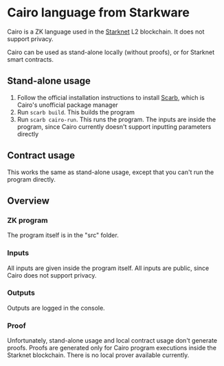 # Cairo language from Starkware

Cairo is a ZK language used in the [Starknet](https://www.starknet.io/en) L2 blockchain. It does not support privacy.

Cairo can be used as stand-alone locally (without proofs), or for Starknet smart contracts.

## Stand-alone usage

1. Follow the official installation instructions to install [Scarb](https://docs.swmansion.com/scarb/download.html), which is Cairo's unofficial package manager
1. Run `scarb build`. This builds the program
1. Run `scarb cairo-run`. This runs the program. The inputs are inside the program, since Cairo currently doesn't support inputting parameters directly

## Contract usage

This works the same as stand-alone usage, except that you can't run the program directly.

## Overview

### ZK program

The program itself is in the "src" folder.

### Inputs

All inputs are given inside the program itself. All inputs are public, since Cairo does not support privacy.

### Outputs

Outputs are logged in the console.

### Proof

Unfortunately, stand-alone usage and local contract usage don't generate proofs. Proofs are generated only for Cairo program executions inside the Starknet blockchain. There is no local prover available currently.
